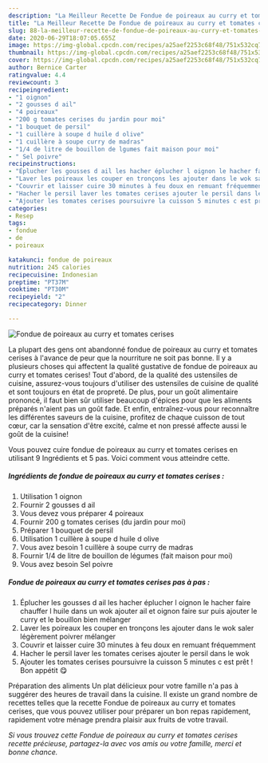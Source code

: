 ```yaml
---
description: "La Meilleur Recette De Fondue de poireaux au curry et tomates cerises"
title: "La Meilleur Recette De Fondue de poireaux au curry et tomates cerises"
slug: 88-la-meilleur-recette-de-fondue-de-poireaux-au-curry-et-tomates-cerises
date: 2020-06-29T18:07:05.655Z
image: https://img-global.cpcdn.com/recipes/a25aef2253c68f48/751x532cq70/fondue-de-poireaux-au-curry-et-tomates-cerises-photo-principale-de-la-recette.jpg
thumbnail: https://img-global.cpcdn.com/recipes/a25aef2253c68f48/751x532cq70/fondue-de-poireaux-au-curry-et-tomates-cerises-photo-principale-de-la-recette.jpg
cover: https://img-global.cpcdn.com/recipes/a25aef2253c68f48/751x532cq70/fondue-de-poireaux-au-curry-et-tomates-cerises-photo-principale-de-la-recette.jpg
author: Bernice Carter
ratingvalue: 4.4
reviewcount: 3
recipeingredient:
- "1 oignon"
- "2 gousses d ail"
- "4 poireaux"
- "200 g tomates cerises du jardin pour moi"
- "1 bouquet de persil"
- "1 cuillère à soupe d huile d olive"
- "1 cuillère à soupe curry de madras"
- "1/4 de litre de bouillon de lgumes fait maison pour moi"
- " Sel poivre"
recipeinstructions:
- "Éplucher les gousses d ail les hacher éplucher l oignon le hacher faire chauffer l huile dans un wok ajouter ail et oignon faire sur puis ajouter le curry et le bouillon bien mélanger"
- "Laver les poireaux les couper en tronçons les ajouter dans le wok saler légèrement poivrer mélanger"
- "Couvrir et laisser cuire 30 minutes à feu doux en remuant fréquemment"
- "Hacher le persil laver les tomates cerises ajouter le persil dans le wok"
- "Ajouter les tomates cerises poursuivre la cuisson 5 minutes c est prêt ! Bon appétit 😋"
categories:
- Resep
tags:
- fondue
- de
- poireaux

katakunci: fondue de poireaux 
nutrition: 245 calories
recipecuisine: Indonesian
preptime: "PT37M"
cooktime: "PT30M"
recipeyield: "2"
recipecategory: Dinner

---
```



![Fondue de poireaux au curry et tomates cerises](https://img-global.cpcdn.com/recipes/a25aef2253c68f48/751x532cq70/fondue-de-poireaux-au-curry-et-tomates-cerises-photo-principale-de-la-recette.jpg)

La plupart des gens ont abandonné fondue de poireaux au curry et tomates cerises à l'avance de peur que la nourriture ne soit pas bonne. Il y a plusieurs choses qui affectent la qualité gustative de fondue de poireaux au curry et tomates cerises! Tout d'abord, de la qualité des ustensiles de cuisine, assurez-vous toujours d'utiliser des ustensiles de cuisine de qualité et sont toujours en état de propreté. De plus, pour un goût alimentaire prononcé, il faut bien sûr utiliser beaucoup d'épices pour que les aliments préparés n'aient pas un goût fade. Et enfin, entraînez-vous pour reconnaître les différentes saveurs de la cuisine, profitez de chaque cuisson de tout cœur, car la sensation d'être excité, calme et non pressé affecte aussi le goût de la cuisine!

<!--inarticleads1-->

Vous pouvez cuire fondue de poireaux au curry et tomates cerises en utilisant 9 Ingrédients et 5 pas. Voici comment vous atteindre cette.

##### Ingrédients de fondue de poireaux au curry et tomates cerises :

1. Utilisation 1 oignon
1. Fournir 2 gousses d ail
1. Vous devez vous préparer 4 poireaux
1. Fournir 200 g tomates cerises (du jardin pour moi)
1. Préparer 1 bouquet de persil
1. Utilisation 1 cuillère à soupe d huile d olive
1. Vous avez besoin 1 cuillère à soupe curry de madras
1. Fournir 1/4 de litre de bouillon de légumes (fait maison pour moi)
1. Vous avez besoin  Sel poivre




<!--inarticleads2-->

##### Fondue de poireaux au curry et tomates cerises pas à pas :

1. Éplucher les gousses d ail les hacher éplucher l oignon le hacher faire chauffer l huile dans un wok ajouter ail et oignon faire sur puis ajouter le curry et le bouillon bien mélanger
1. Laver les poireaux les couper en tronçons les ajouter dans le wok saler légèrement poivrer mélanger
1. Couvrir et laisser cuire 30 minutes à feu doux en remuant fréquemment
1. Hacher le persil laver les tomates cerises ajouter le persil dans le wok
1. Ajouter les tomates cerises poursuivre la cuisson 5 minutes c est prêt ! Bon appétit 😋




<!--inarticleads1-->

<p>
Préparation des aliments Un plat délicieux pour votre famille n'a pas à suggérer des heures de travail dans la cuisine. Il existe un grand nombre de recettes telles que la recette Fondue de poireaux au curry et tomates cerises, que vous pouvez utiliser pour préparer un bon repas rapidement, rapidement votre ménage prendra plaisir aux fruits de votre travail.
</p>

<p>
<i>Si vous trouvez cette Fondue de poireaux au curry et tomates cerises recette précieuse, partagez-la avec vos amis ou votre famille, merci et bonne chance.</i>
</p>
